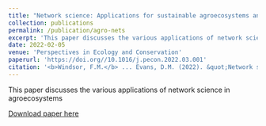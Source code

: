 ```yaml
---
title: "Network science: Applications for sustainable agroecosystems and food security"
collection: publications
permalink: /publication/agro-nets
excerpt: 'This paper discusses the various applications of network science in agroecosystems'
date: 2022-02-05
venue: 'Perspectives in Ecology and Conservation'
paperurl: 'https://doi.org//10.1016/j.pecon.2022.03.001'
citation: '<b>Windsor, F.M.</b> ... Evans, D.M. (2022). &quot;Network science: Applications for sustainable agroecosystems and food security.&quot; <i>Perspectives in Ecology and Conservation</i>. 20(2), 79-90.'
---
```

This paper discusses the various applications of network science in agroecosystems

[Download paper here](https://doi.org//10.1016/j.pecon.2022.03.001)

